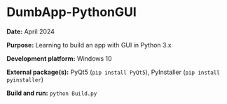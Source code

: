 # DumbApp-PythonGUI

**Date:** April 2024

**Purpose:** Learning to build an app with GUI in Python 3.x

**Development platform:** Windows 10

**External package(s):** PyQt5 (`pip install PyQt5`), PyInstaller (`pip install pyinstaller`)

**Build and run:** `python Build.py`
